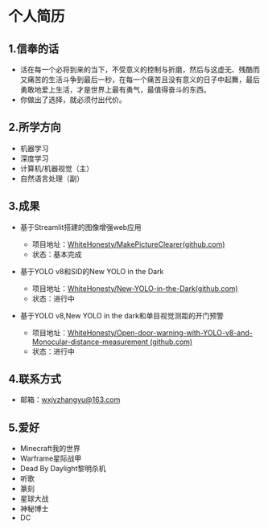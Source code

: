 # 个人简历

## 1.信奉的话

* 活在每一个必将到来的当下，不受意义的控制与折磨，然后与这虚无、残酷而又痛苦的生活斗争到最后一秒，在每一个痛苦且没有意义的日子中起舞，最后勇敢地爱上生活，才是世界上最有勇气，最值得奋斗的东西。
* 你做出了选择，就必须付出代价。

## 2.所学方向

* 机器学习
* 深度学习
* 计算机/机器视觉（主）
* 自然语言处理（副）

## 3.成果

* 基于Streamlit搭建的图像增强web应用
	* 项目地址：[WhiteHonesty/MakePictureClearer(github.com)](https://github.com/WhiteHonesty/MakePictureClearer)
	* 状态：基本完成

* 基于YOLO v8和SID的New YOLO in the Dark
	* 项目地址：[WhiteHonesty/New-YOLO-in-the-Dark(github.com)](https://github.com/WhiteHonesty/New-YOLO-in-the-Dark)
	* 状态：进行中

*  基于YOLO v8,New YOLO in the dark和单目视觉测距的开门预警
	* 项目地址：[WhiteHonesty/Open-door-warning-with-YOLO-v8-and-Monocular-distance-measurement (github.com)](https://github.com/WhiteHonesty/Open-door-warning-with-YOLO-v8-and-Monocular-distance-measurement)
	* 状态：进行中

## 4.联系方式

* 邮箱：wxjyzhangyu@163.com

## 5.爱好

* Minecraft我的世界
* Warframe星际战甲
* Dead By Daylight黎明杀机
* 听歌
* 篆刻
* 星球大战
* 神秘博士
* DC